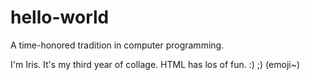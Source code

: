 # hello-world
A time-honored tradition in computer programming.

I'm Iris.
It's my third year of collage.
HTML has los of fun.
:)  ;) (emoji~)
